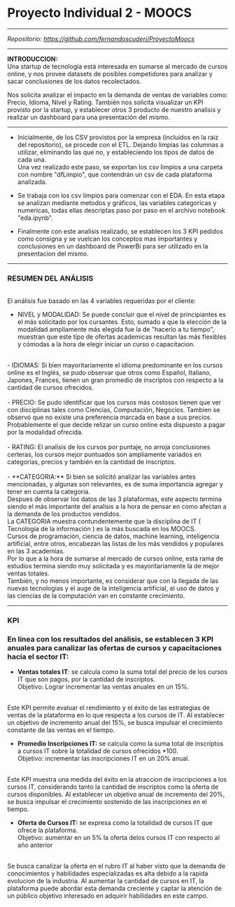 # Proyecto Individual 2  - MOOCS 
---

*Repositorio: https://github.com/fernandoscuderi/ProyectoMoocs*

---

**INTRODUCCION:** <br>
Una startup de tecnología está interesada en sumarse al mercado de cursos online, y nos provee datasets de posibles competidores para analizar y sacar conclusiones de los datos recolectados.

Nos solicita analizar el impacto en la demanda de ventas de variables como: Precio, Idioma, Nivel y Rating.
También nos solicita visualizar un KPI provisto por la startup, y establecer otros 3 producto de nuestro analisis y realizar un dashboard para una presentación del mismo.

---

- Inicialmente, de los CSV provistos por la empresa (incluidos en la raiz del repositorio), se procede con el ETL. Dejando limpias las columnas a utilizar, eliminando las que no, y estableciendo los tipos de datos de cada una. <br>
Una vez realizado este paso, se exportan los csv limpios a una carpeta con nombre "dfLimpio", que contendrán un csv de cada plataforma analizada.

- Se trabaja con los csv limpios para comenzar con el EDA. En esta etapa se analizan mediante metodos y gráficos, las variables categoricas y numericas, todas ellas descriptas paso por paso en el archivo notebook "eda.ipynb".

- Finalmente con este analisis realizado, se establecen los 3 KPI pedidos como consigna y se vuelcan los conceptos mas importantes y conclusiones en un dashboard de PowerBi para ser utilizado en la presentacion del mismo.

---

### RESUMEN DEL ANÁLISIS <br>
<br>
El análisis fue basado en las 4 variables requeridas por el cliente:

- NIVEL y MODALIDAD: Se puede concluir que el nivel de principiantes es el más solicitado por los cursantes. Esto, sumado a que la elección de la modalidad ampliamente más elegida fue la de "hacerlo a tu tiempo", muestran que este tipo de ofertas academicas resultan las más flexibles y cómodas a la hora de elegir iniciar un curso o capacitacion.<br>
<br>
- IDIOMAS: Si bien mayoritariamente el idioma predominante en los cursos online es el Inglés, se pudo observar que otros como Español, Italiano, Japones, Frances, tienen un gran promedio de inscriptos con respecto a la cantidad de cursos ofrecidos.<br>
<br>
- PRECIO: Se pudo identificar que los cursos más costosos tienen que ver con disciplinas tales como Ciencias, Computación, Negocios. Tambien se observó que no existe una preferencia marcada en base a sus precios. Probablemente el que decide relizar un curso online esta dispuesto a pagar por la modalidad ofrecida.<br>
<br>
- RATING: El analisis de los cursos por puntaje, no arroja conclusiones certeras, los cursos mejor puntuados son ampliamente variados en categorias, precios y también en la cantidad de inscriptos.
<br>
<br>
- **CATEGORIA:** Si bien se solicitó analizar las variables antes mencionadas, y algunas son relevantes, es de suma importancia agregar y tener en cuenta la categoria.<br> Despues de observar los datos de las 3 plataformas, este aspecto termina siendo el más importante del analisis a la hora de pensar en como afectan a la demanda de los productos vendidos.<br>
La CATEGORIA muestra contundentemente que la disciplina de IT ( Tecnología de la información ) es la más buscada en los MOOCS.<br>
Cursos de programación, ciencia de datos, machine learning, inteligencia artificial, entre otros, encabezan las listas de los más vendidos y populares en las 3 academias.<br>
Por lo que a la hora de sumarse al mercado de cursos online, esta rama de estudios termina siendo muy solicitada y es mayoritariamente la de mejor ventas totales.<br>
También, y no menos importante, es considerar que con la llegada de las nuevas tecnologías y el auge de la inteligencia artificial, el uso de datos y las ciencias de la computación van en constante crecimiento.

---

### KPI

### En linea con los resultados del análisis, se establecen 3 KPI anuales para canalizar las ofertas de cursos y capacitaciones hacia el sector IT:

- **Ventas totales IT**: se calcula como la suma total del precio de los cursos IT que son pagos, por la cantidad de inscriptos. <br>
Objetivo: Lograr incrementar las ventas anuales en un 15%.<br>
<br>
Este KPI permite evaluar el rendimiento y el éxito de las estrategias de ventas de la plataforma en lo que respecta a los cursos de IT. Al establecer un objetivo de incremento anual del 15%, se busca impulsar el crecimiento constante de las ventas en el tiempo.

- **Promedio Inscripciones IT:** se calcula como la suma total de inscriptos a cursos IT sobre la totalidad de cursos ofrecidos *100. <br> Objetivo: incrementar las inscripciones IT en un 20%  anual. <br>
<br>
Este KPI muestra una medida del éxito en la atraccion de inscripciones a los cursos IT, considerando tanto la cantidad de inscriptos como la oferta de cursos disponibles. Al establecer un objetivo anual de incremento del 20%, se busca impulsar el crecimiento sostenido de las inscripciones en el tiempo.

- **Oferta de Cursos IT:**  se expresa como la totalidad de cursos IT que ofrece la plataforma. <br>
Objetivo: aumentar en un 5% la oferta delos cursos IT con respecto al año anterior<br>
<br>
Se busca canalizar la oferta en el rubro IT al haber visto que la demanda de conocimientos y habilidades especializadas es alta debido a la rapida evolucion de la industria. Al aumentar la cantidad de cursos en IT, la plataforma puede abordar esta demanda creciente y captar la atención de un público objetivo interesado en adquirir habilidades en este campo.
